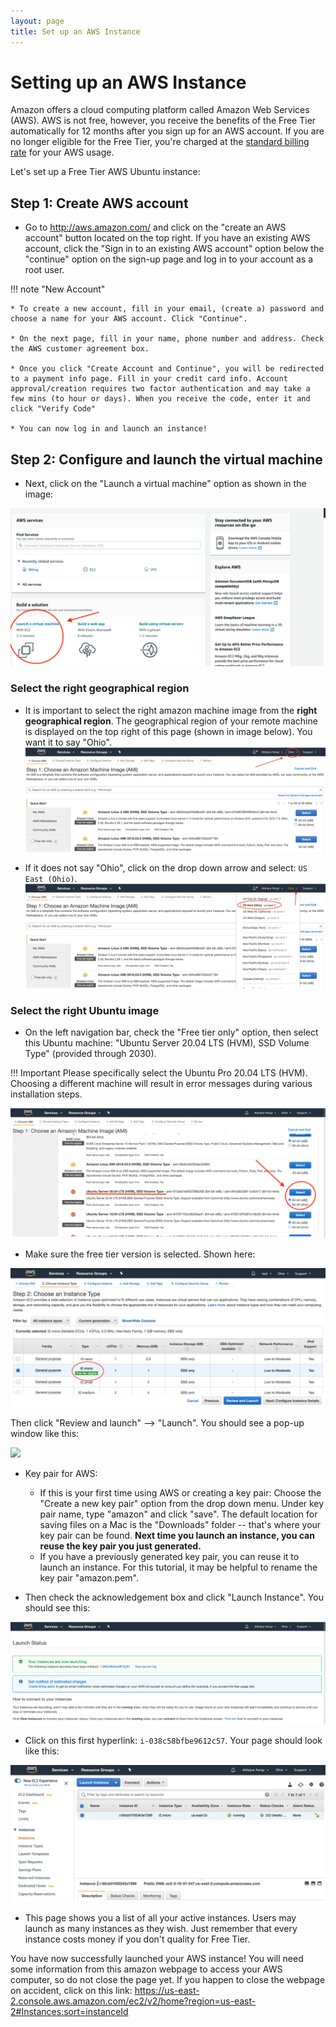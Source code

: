 ```yaml
---
layout: page
title: Set up an AWS Instance
---
```


Setting up an AWS Instance
==========================


Amazon offers a cloud computing platform called Amazon Web Services (AWS). AWS is not free, however, you receive the benefits of the Free Tier automatically for 12 months after you sign up for an AWS account. If you are no longer eligible for the Free Tier, you're charged at the [standard billing rate](https://docs.aws.amazon.com/awsaccountbilling/latest/aboutv2/free-tier-eligibility.html) for your AWS usage.


Let's set up a Free Tier AWS Ubuntu instance:

## Step 1: Create AWS account

* Go to <http://aws.amazon.com/> and click on the "create an AWS account" button located on the top right. If you have an existing AWS account, click the "Sign in to an existing AWS account" option below the "continue" option on the sign-up page and log in to your account as a root user.

!!! note "New Account"

    * To create a new account, fill in your email, (create a) password and choose a name for your AWS account. Click "Continue".

    * On the next page, fill in your name, phone number and address. Check the AWS customer agreement box.

    * Once you click "Create Account and Continue", you will be redirected to a payment info page. Fill in your credit card info. Account approval/creation requires two factor authentication and may take a few mins (to hour or days). When you receive the code, enter it and click "Verify Code"

    * You can now log in and launch an instance!


## Step 2: Configure and launch the virtual machine

* Next, click on the "Launch a virtual machine" option as shown in the image:

![](../../images/GWAS_General_Launch.png)

### Select the right geographical region

* It is important to select the right amazon machine image from the **right geographical region**. The geographical region of your remote machine is displayed on the top right of this page (shown in image below). You want it to say "Ohio".
![](../../images/GWAS_General_aws_ohio.png)

* If it does not say "Ohio", click on the drop down arrow and select: `US East (Ohio)`.
![](../../images/GWAS_General_aws_ohio_selection.png)

### Select the right Ubuntu image

* On the left navigation bar, check the "Free tier only" option, then select this Ubuntu machine: "Ubuntu Server 20.04 LTS (HVM), SSD Volume Type" (provided through 2030).

!!! Important
    Please specifically select the Ubuntu Pro 20.04 LTS (HVM). Choosing a different machine will result in error messages during various installation steps.

![](../../images/GWAS_General_Ubuntu.png)

* Make sure the free tier version is selected. Shown here:

![](../../images/GWAS_General_AWS_Free_Tier.png)


Then click "Review and launch" --> "Launch". You should see a pop-up window like this:

![](../../GWAS_General_images/KeyPair.png)

* Key pair for AWS:

    - If this is your first time using AWS or creating a key pair: Choose the "Create a new key pair" option from the drop down menu. Under key pair name, type "amazon" and click "save". The default location for saving files on a Mac is the "Downloads" folder -- that's where your key pair can be found. **Next time you launch an instance, you can reuse the key pair you just generated.**
    - If you have a previously generated key pair, you can reuse it to launch an instance. For this tutorial, it may be helpful to rename the key pair "amazon.pem".

* Then check the acknowledgement box and click "Launch Instance". You should see this:

![](../../images/GWAS_General_launching.png)

* Click on this first hyperlink: `i-038c58bfbe9612c57`. Your page should look like this:

![](../../images/GWAS_General_aws_instances_list.png)

* This page shows you a list of all your active instances. Users may launch as many instances as they wish. Just remember that every instance costs money if you don't quality for Free Tier.

You have now successfully launched your AWS instance! You will need some information from this amazon webpage to access your AWS computer, so do not close the page yet. If you happen to close the webpage on accident, click on this link: <https://us-east-2.console.aws.amazon.com/ec2/v2/home?region=us-east-2#Instances:sort=instanceId>
